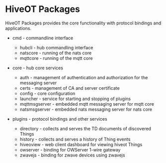 # HiveOT Packages 

HiveOT Packages provides the core functionality with protocol bindings and applications.

* cmd - commandline interface
  * hubcli - hub commandling interface
  * natscore - running of the nats core
  * mqttcore - running of the mqtt core

* core - hub core services 
  * auth   - management of authentication and authorization for the messaging server
  * certs  - management of CA and server certificate
  * config - core configuration
  * launcher      - service for starting and stopping of plugins 
  * mqttmsgserver - embedded mqtt messaging server for mqtt core
  * natsmsgserver - embedded nats messaging server for nats core

* plugins - protocol bindings and other services
  * directory - collects and serves the TD documents of discovered Things
  * history   - collects and serves a history of Thing events
  * hiveoview - web client dashboard for viewing hiveot Things
  * owserver  - binding for OWServer 1-wire gateway
  * zwavejs   - binding for zwave devices using zwavejs


